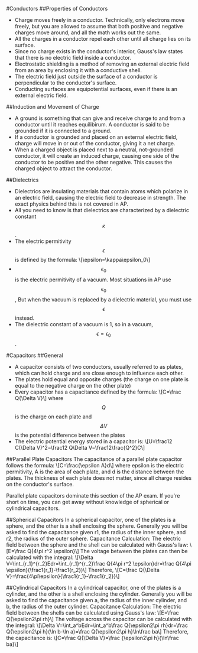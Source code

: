 #Conductors
##Properties of Conductors
- Charge moves freely in a conductor. Technically, only electrons move freely, but you are allowed to assume that both positive and negative charges move around, and all the math works out the same.
- All the charges in a conductor repel each other until all charge lies on its surface.
- Since no charge exists in the conductor's interior, Gauss's law states that there is no electric field inside a conductor.
- Electrostatic shielding is a method of removing an external electric field from an area by enclosing it with a conductive shell.
- The electric field just outside the surface of a conductor is perpendicular to the conductor's surface.
- Conducting surfaces are equipotential surfaces, even if there is an external electric field.

##Induction and Movement of Charge
- A ground is something that can give and receive charge to and from a conductor until it reaches equilibirum. A conductor is said to be grounded if it is connected to a ground.
- If a conductor is grounded and placed on an external electric field, charge will move in or out of the conductor, giving it a net charge.
- When a charged object is placed next to a neutral, not-grounded conductor, it will create an induced charge, causing one side of the conductor to be positive and the other negative. This causes the charged object to attract the conductor.

##Dielectrics
- Dielectrics are insulating materials that contain atoms which polarize in an electric field, causing the electric field to decrease in strength. The exact physics behind this is not covered in AP.
- All you need to know is that dielectrics are characterized by a dielectric constant $$\kappa$$.
- The electric permitivity $$\epsilon$$ is defined by the formula:
\\[\epsilon=\kappa\epsilon_0\\]
- $$\epsilon_0$$ is the electric permitivity of a vacuum. Most situations in AP use $$\epsilon_0$$, But when the vacuum is replaced by a dielectric material, you must use $$\epsilon$$ instead.
- The dielectric constant of a vacuum is 1, so in a vacuum, $$\epsilon=\epsilon_0$$.

#Capacitors
##General
- A capacitor consists of two conductors, usually referred to as plates, which can hold charge and are close enough to influence each other.
- The plates hold equal and opposite charges (the charge on one plate is equal to the negative charge on the other plate)
- Every capacitor has a capacitance defined by the formula:
\\[C=\frac Q{\Delta V}\\]
where $$Q$$ is the charge on each plate and $$\Delta V$$ is the potential difference between the plates
- The electric potential energy stored in a capacitor is:
\\[U=\frac12 C(\Delta V)^2=\frac12 Q\Delta V=\frac12\frac{Q^2}C\\]
 
##Parallel Plate Capacitors
The capacitance of a parallel plate capacitor follows the formula:
\\[C=\frac{\epsilon A}d\\]
where epsilon is the electric permitivity, A is the area of each plate, and d is the distance between the plates. The thickness of each plate does not matter, since all charge resides on the conductor's surface.
<div class="callout callout--info">
Parallel plate capacitors dominate this section of the AP exam. If you're short on time, you can get away without knowledge of spherical or cylindrical capacitors.
</div>

##Spherical Capacitors
In a spherical capacitor, one of the plates is a sphere, and the other is a shell enclosing the sphere. Generally you will be asked to find the capacitance given r1, the radius of the inner sphere, and r2, the radius of the outer sphere.
Capacitance Calculation:
The electric field between the sphere and the shell can be calculated with Gauss's law:
\\[E=\frac Q{4\pi r^2 \epsilon}\\]
The voltage between the plates can then be calculated with the integral:
\\[\Delta V=\int_{r_1}^{r_2}Edr=\int_{r_1}^{r_2}\frac Q{4\pi r^2 \epsilon}dr=\frac Q{4\pi \epsilon}(\frac1{r_1}-\frac1{r_2})\\]
Therefore,
\\[C=\frac Q{\Delta V}=\frac{4\pi\epsilon}{\frac1{r_1}-\frac1{r_2}}\\]

##Cylindrical Capacitors
In a cylindrical capacitor, one of the plates is a cylinder, and the other is a shell enclosing the cylinder. Generally you will be asked to find the capacitance given a, the radius of the inner cylinder, and b, the radius of the outer cylinder.
Capacitance Calculation:
The electric field between the shells can be calculated using Gauss's law:
\\[E=\frac Q{\epsilon2\pi rh}\\]
The voltage across the capacitor can be calculated with the integral:
\\[\Delta V=\int_a^bEdr=\int_a^b\frac Q{\epsilon2\pi rh}dr=\frac Q{\epsilon2\pi h}(\ln b-\ln a)=\frac Q{\epsilon2\pi h}\ln\frac ba\\]
Therefore, the capacitance is:
\\[C=\frac Q{\Delta V}=\frac {\epsilon2\pi h}{\ln\frac ba}\\]
